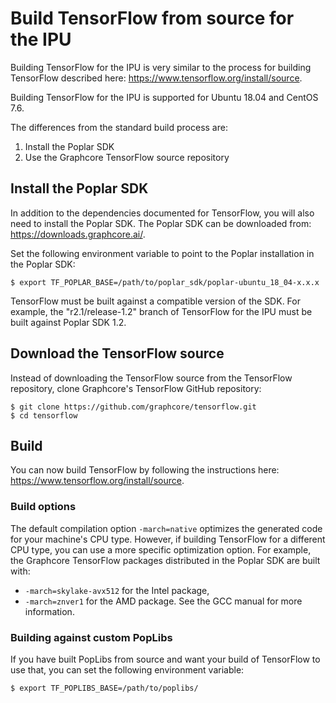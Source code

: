 # Build TensorFlow from source for the IPU

Building TensorFlow for the IPU is very similar to the process for building
TensorFlow described here: <https://www.tensorflow.org/install/source>.

Building TensorFlow for the IPU is supported for Ubuntu 18.04 and CentOS 7.6.

The differences from the standard build process are:

1. Install the Poplar SDK
2. Use the Graphcore TensorFlow source repository


## Install the Poplar SDK

In addition to the dependencies documented for TensorFlow, you will also need to
install the Poplar SDK. The Poplar SDK can be downloaded from:
<https://downloads.graphcore.ai/>.

Set the following environment variable to point to the Poplar installation in
the Poplar SDK:

``` {.shell}
$ export TF_POPLAR_BASE=/path/to/poplar_sdk/poplar-ubuntu_18_04-x.x.x
```

TensorFlow must be built against a compatible version of the SDK. For example,
the "r2.1/release-1.2" branch of TensorFlow for the IPU must be built against
Poplar SDK 1.2.


## Download the TensorFlow source

Instead of downloading the TensorFlow source from the TensorFlow repository,
clone Graphcore's TensorFlow GitHub repository:

``` {.shell}
$ git clone https://github.com/graphcore/tensorflow.git
$ cd tensorflow
```

## Build

You can now build TensorFlow by following the instructions here:
<https://www.tensorflow.org/install/source>.


### Build options

The default compilation option `-march=native` optimizes the generated code for
your machine's CPU type. However, if building TensorFlow for a different CPU
type, you can use a more specific optimization option. For example, the
Graphcore TensorFlow packages distributed in the Poplar SDK are built with:
* `-march=skylake-avx512` for the Intel package,
* `-march=znver1` for the AMD package.
See the GCC manual for more information.

### Building against custom PopLibs

If you have built PopLibs from source and want your build of TensorFlow to use
that, you can set the following environment variable:

``` {.shell}
$ export TF_POPLIBS_BASE=/path/to/poplibs/
```
